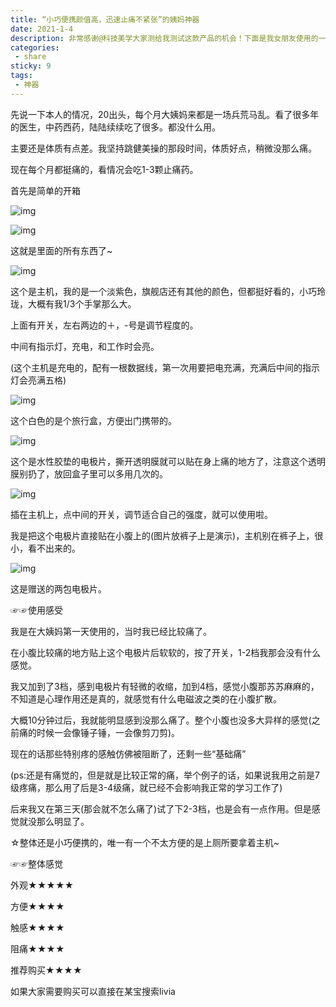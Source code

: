 ```yaml
---
title: “小巧便携颜值高，迅速止痛不紧张”的姨妈神器
date: 2021-1-4
description: 非常感谢@科技美学大家测给我测试这款产品的机会！下面是我女朋友使用的一些感受
categories:
 - share
sticky: 9
tags:
 - 神器
---
```


先说一下本人的情况，20出头，每个月大姨妈来都是一场兵荒马乱。看了很多年的医生，中药西药，陆陆续续吃了很多。都没什么用。

主要还是体质有点差。我坚持跳健美操的那段时间，体质好点，稍微没那么痛。

现在每个月都挺痛的，看情况会吃1-3颗止痛药。



首先是简单的开箱

![img](https://wx2.sinaimg.cn/large/005ZdAupgy1gnbma8vgc9j30n40fmk5x.jpg)



![img](https://wx1.sinaimg.cn/large/005ZdAupgy1gnbm6ujcw3j30n40hc1f9.jpg)

这就是里面的所有东西了~

![img](https://wx2.sinaimg.cn/large/005ZdAupgy1gnbmaqhgmgj30n40fmat2.jpg)



这个是主机，我的是一个淡紫色，旗舰店还有其他的颜色，但都挺好看的，小巧玲珑，大概有我1/3个手掌那么大。

上面有开关，左右两边的＋，-号是调节程度的。

中间有指示灯，充电，和工作时会亮。

(这个主机是充电的，配有一根数据线，第一次用要把电充满，充满后中间的指示灯会亮满五格)



![img](https://wx3.sinaimg.cn/large/005ZdAupgy1gnbmbe4t2lj30n40fme2c.jpg)



这个白色的是个旅行盒，方便出门携带的。

![img](https://wx4.sinaimg.cn/large/005ZdAupgy1gnbmboezwuj30n40fmwxd.jpg)



这个是水性胶垫的电极片，撕开透明膜就可以贴在身上痛的地方了，注意这个透明膜别扔了，放回盒子里可以多用几次的。

![img](https://wx1.sinaimg.cn/large/005ZdAupgy1gnbmbv1xu2j30n40uskjl.jpg)

插在主机上，点中间的开关，调节适合自己的强度，就可以使用啦。

我是把这个电极片直接贴在小腹上的(图片放裤子上是演示)，主机别在裤子上，很小，看不出来的。

![img](https://wx1.sinaimg.cn/large/005ZdAupgy1gnbmc0z1e4j30n40fmh87.jpg)

这是赠送的两包电极片。

 

☞☞使用感受

我是在大姨妈第一天使用的，当时我已经比较痛了。

在小腹比较痛的地方贴上这个电极片后软软的，按了开关，1-2档我那会没有什么感觉。

我又加到了3档，感到电极片有轻微的收缩，加到4档，感觉小腹那苏苏麻麻的，不知道是心理作用还是真的，就感觉有什么电磁波之类的在小腹扩散。

 

大概10分钟过后，我就能明显感到没那么痛了。整个小腹也没多大异样的感觉(之前痛的时候一会像锤子锤，一会像剪刀剪)。

现在的话那些特别疼的感触仿佛被阻断了，还剩一些“基础痛”

 

(ps:还是有痛觉的，但是就是比较正常的痛，举个例子的话，如果说我用之前是7级疼痛，那么用了后是3-4级痛，就已经不会影响我正常的学习工作了)

 

后来我又在第三天(那会就不怎么痛了)试了下2-3档，也是会有一点作用。但是感觉就没那么明显了。

 

☆整体还是小巧便携的，唯一有一个不太方便的是上厕所要拿着主机~

 

☞☞整体感觉

外观★★★★★

方便★★★★

触感★★★★

阻痛★★★★

推荐购买★★★★

如果大家需要购买可以直接在某宝搜索livia
